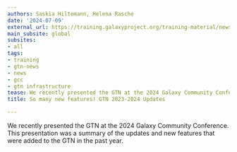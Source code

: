 ```yaml
---
authors: Saskia Hiltemann, Helena Rasche
date: '2024-07-09'
external_url: https://training.galaxyproject.org/training-material/news/2024/07/09/gcc-updates.html
main_subsite: global
subsites:
- all
tags:
- training
- gtn-news
- news
- gcc
- gtn infrastructure
tease: We recently presented the GTN at the 2024 Galaxy Community Conference
title: So many new features! GTN 2023-2024 Updates

---
```

We recently presented the GTN at the 2024 Galaxy Community Conference. This presentation was a summary of the updates and new features that were added to the GTN in the past year.